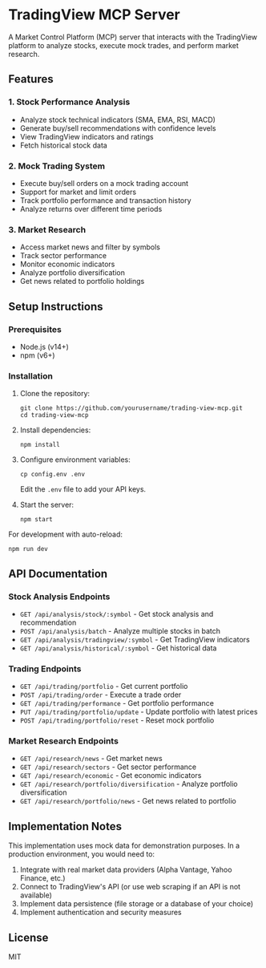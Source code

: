 # TradingView MCP Server

A Market Control Platform (MCP) server that interacts with the TradingView platform to analyze stocks, execute mock trades, and perform market research.

## Features

### 1. Stock Performance Analysis

- Analyze stock technical indicators (SMA, EMA, RSI, MACD)
- Generate buy/sell recommendations with confidence levels
- View TradingView indicators and ratings
- Fetch historical stock data

### 2. Mock Trading System

- Execute buy/sell orders on a mock trading account
- Support for market and limit orders
- Track portfolio performance and transaction history
- Analyze returns over different time periods

### 3. Market Research

- Access market news and filter by symbols
- Track sector performance
- Monitor economic indicators
- Analyze portfolio diversification
- Get news related to portfolio holdings

## Setup Instructions

### Prerequisites

- Node.js (v14+)
- npm (v6+)

### Installation

1. Clone the repository:
   ```
   git clone https://github.com/yourusername/trading-view-mcp.git
   cd trading-view-mcp
   ```

2. Install dependencies:
   ```
   npm install
   ```

3. Configure environment variables:
   ```
   cp config.env .env
   ```
   Edit the `.env` file to add your API keys.

4. Start the server:
   ```
   npm start
   ```

For development with auto-reload:
   ```
   npm run dev
   ```

## API Documentation

### Stock Analysis Endpoints

- `GET /api/analysis/stock/:symbol` - Get stock analysis and recommendation
- `POST /api/analysis/batch` - Analyze multiple stocks in batch
- `GET /api/analysis/tradingview/:symbol` - Get TradingView indicators
- `GET /api/analysis/historical/:symbol` - Get historical data

### Trading Endpoints

- `GET /api/trading/portfolio` - Get current portfolio
- `POST /api/trading/order` - Execute a trade order
- `GET /api/trading/performance` - Get portfolio performance
- `PUT /api/trading/portfolio/update` - Update portfolio with latest prices
- `POST /api/trading/portfolio/reset` - Reset mock portfolio

### Market Research Endpoints

- `GET /api/research/news` - Get market news
- `GET /api/research/sectors` - Get sector performance
- `GET /api/research/economic` - Get economic indicators
- `GET /api/research/portfolio/diversification` - Analyze portfolio diversification
- `GET /api/research/portfolio/news` - Get news related to portfolio

## Implementation Notes

This implementation uses mock data for demonstration purposes. In a production environment, you would need to:

1. Integrate with real market data providers (Alpha Vantage, Yahoo Finance, etc.)
2. Connect to TradingView's API (or use web scraping if an API is not available)
3. Implement data persistence (file storage or a database of your choice)
4. Implement authentication and security measures

## License

MIT 